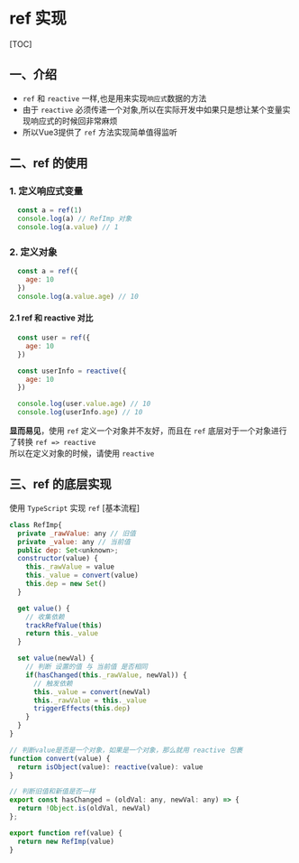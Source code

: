 # ref 实现

[TOC]

## 一、介绍

+ ``ref`` 和 ``reactive`` 一样,也是用来实现``响应式``数据的方法
+ 由于 ``reactive`` 必须传递一个对象,所以在实际开发中如果只是想让某个变量实现响应式的时候回非常麻烦
+ 所以Vue3提供了 ``ref`` 方法实现简单值得监听

## 二、ref 的使用

### 1. 定义响应式变量

~~~js
  const a = ref(1)
  console.log(a) // RefImp 对象
  console.log(a.value) // 1
~~~

### 2. 定义对象

~~~js
  const a = ref({
    age: 10
  })
  console.log(a.value.age) // 10
~~~

#### 2.1 ref 和 reactive 对比

~~~js
  const user = ref({
    age: 10
  })

  const userInfo = reactive({
    age: 10
  })

  console.log(user.value.age) // 10
  console.log(userInfo.age) // 10
~~~

**显而易见**，使用 ``ref`` 定义一个对象并不友好，而且在 ``ref`` 底层对于一个对象进行了转换 ``ref => reactive``\
所以在定义对象的时候，请使用 ``reactive``

## 三、ref 的底层实现

使用 ``TypeScript`` 实现 ``ref`` [基本流程]

~~~js
class RefImp{
  private _rawValue: any // 旧值
  private _value: any // 当前值
  public dep: Set<unknown>;
  constructor(value) {
    this._rawValue = value
    this._value = convert(value) 
    this.dep = new Set()
  }

  get value() {
    // 收集依赖
    trackRefValue(this)
    return this._value
  }

  set value(newVal) {
    // 判断 设置的值 与 当前值 是否相同
    if(hasChanged(this._rawValue, newVal)) {
      // 触发依赖
      this._value = convert(newVal) 
      this._rawValue = this._value
      triggerEffects(this.dep)
    }
  }
}

// 判断value是否是一个对象，如果是一个对象，那么就用 reactive 包裹
function convert(value) {
  return isObject(value): reactive(value): value
}

// 判断旧值和新值是否一样
export const hasChanged = (oldVal: any, newVal: any) => {
  return !Object.is(oldVal, newVal)
};

export function ref(value) {
  return new RefImp(value)
}

~~~
